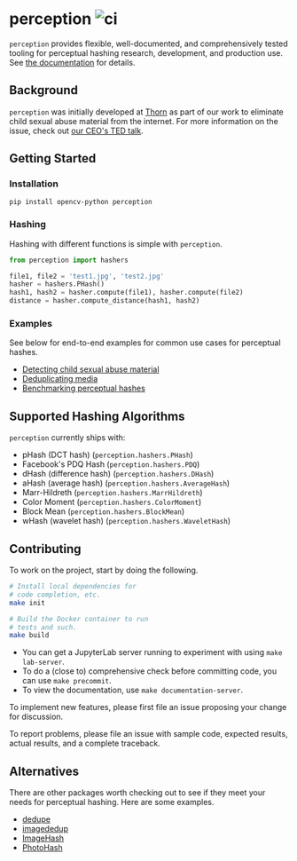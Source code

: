# perception ![ci](https://github.com/thorn-oss/perception/workflows/ci/badge.svg)

`perception` provides flexible, well-documented, and comprehensively tested tooling for perceptual hashing research, development, and production use. See [the documentation](https://perception.thorn.engineering/en/latest/) for details.

## Background
`perception` was initially developed at [Thorn](https://www.thorn.org) as part of our work to eliminate child sexual abuse material from the internet. For more information on the issue, check out [our CEO's TED talk](https://www.thorn.org/blog/time-is-now-eliminate-csam/).

## Getting Started

### Installation
`pip install opencv-python perception`

### Hashing
Hashing with different functions is simple with `perception`.

```python
from perception import hashers

file1, file2 = 'test1.jpg', 'test2.jpg'
hasher = hashers.PHash()
hash1, hash2 = hasher.compute(file1), hasher.compute(file2)
distance = hasher.compute_distance(hash1, hash2)
```

### Examples
See below for end-to-end examples for common use cases for perceptual hashes.

- [Detecting child sexual abuse material](https://perception.thorn.engineering/en/latest/examples/detecting_csam.html)
- [Deduplicating media](https://perception.thorn.engineering/en/latest/examples/deduplication.html)
- [Benchmarking perceptual hashes](https://perception.thorn.engineering/en/latest/examples/benchmarking.html)

## Supported Hashing Algorithms
`perception` currently ships with:

- pHash (DCT hash) (`perception.hashers.PHash`)
- Facebook's PDQ Hash (`perception.hashers.PDQ`)
- dHash (difference hash) (`perception.hashers.DHash`)
- aHash (average hash) (`perception.hashers.AverageHash`)
- Marr-Hildreth (`perception.hashers.MarrHildreth`)
- Color Moment (`perception.hashers.ColorMoment`)
- Block Mean (`perception.hashers.BlockMean`)
- wHash (wavelet hash) (`perception.hashers.WaveletHash`)

## Contributing

To work on the project, start by doing the following.

```bash
# Install local dependencies for
# code completion, etc.
make init

# Build the Docker container to run
# tests and such.
make build
```

- You can get a JupyterLab server running to experiment with using `make lab-server`.
- To do a (close to) comprehensive check before committing code, you can use `make precommit`.
- To view the documentation, use `make documentation-server`.

To implement new features, please first file an issue proposing your change for discussion.

To report problems, please file an issue with sample code, expected results, actual results, and a complete traceback.

## Alternatives
There are other packages worth checking out to see if they meet your needs for perceptual hashing. Here are some
examples.

- [dedupe](https://github.com/dedupeio/dedupe)
- [imagededup](https://idealo.github.io/imagededup/)
- [ImageHash](https://github.com/JohannesBuchner/imagehash)
- [PhotoHash](https://github.com/bunchesofdonald/photohash)
